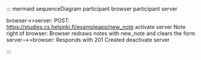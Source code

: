 ::: mermaid
sequenceDiagram
  participant browser
  participant server

  browser->>server: POST: https://studies.cs.helsinki.fi/exampleapp/new_note
  activate server
  Note right of browser: Browser redraws notes with new_note and clears the form
  server-->>browser: Responds with 201 Created
  deactivate server 

:::